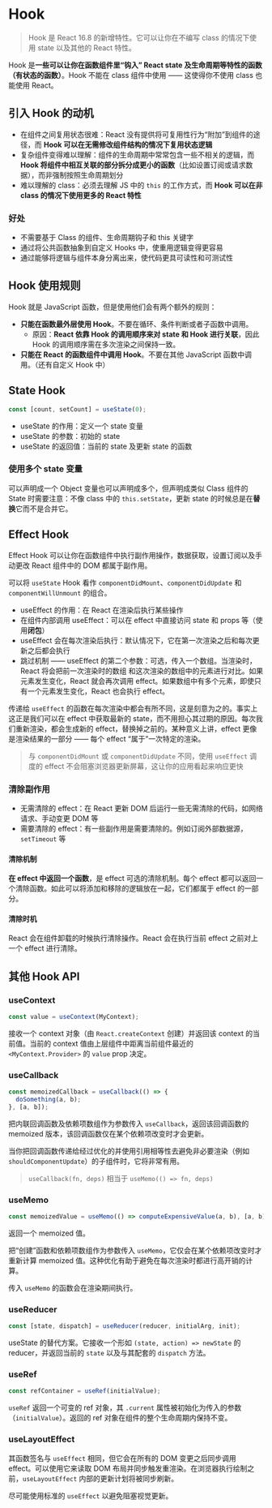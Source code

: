 # Hook

> Hook 是 React 16.8 的新增特性。它可以让你在不编写 class 的情况下使用 state 以及其他的 React 特性。

Hook 是**一些可以让你在函数组件里“钩入” React state 及生命周期等特性的函数（有状态的函数）**。Hook 不能在 class 组件中使用 —— 这使得你不使用 class 也能使用 React。

## 引入 Hook 的动机

- 在组件之间复用状态很难：React 没有提供将可复用性行为“附加”到组件的途径，而 **Hook 可以在无需修改组件结构的情况下复用状态逻辑**
- 复杂组件变得难以理解：组件的生命周期中常常包含一些不相关的逻辑，而 **Hook 将组件中相互关联的部分拆分成更小的函数**（比如设置订阅或请求数据），而非强制按照生命周期划分
- 难以理解的 class：必须去理解 JS 中的 `this` 的工作方式，而 **Hook 可以在非 class 的情况下使用更多的 React 特性**

### 好处

- 不需要基于 Class 的组件、生命周期钩子和 this 关键字
- 通过将公共函数抽象到自定义 Hooks 中，使重用逻辑变得更容易
- 通过能够将逻辑与组件本身分离出来，使代码更具可读性和可测试性

## Hook 使用规则

Hook 就是 JavaScript 函数，但是使用他们会有两个额外的规则：

- **只能在函数最外层使用 Hook**。不要在循环、条件判断或者子函数中调用。
  - 原因：**React 依靠 Hook 的调用顺序来对 state 和 Hook 进行关联**，因此 Hook 的调用顺序需在多次渲染之间保持一致。
- **只能在 React 的函数组件中调用 Hook**。不要在其他 JavaScript 函数中调用。（还有自定义 Hook 中）

## State Hook

```js
const [count, setCount] = useState(0);
```

- useState 的作用：定义一个 state 变量
- useState 的参数：初始的 state
- useState 的返回值：当前的 state 及更新 state 的函数

### 使用多个 state 变量

可以声明成一个 Object 变量也可以声明成多个，但声明成类似 Class 组件的 State 时需要注意：不像 class 中的 `this.setState`，更新 state 的时候总是在**替换**它而不是合并它。

## Effect Hook

Effect Hook 可以让你在函数组件中执行副作用操作，数据获取，设置订阅以及手动更改 React 组件中的 DOM 都属于副作用。

可以将 `useState` Hook 看作 `componentDidMount`、`componentDidUpdate` 和 `componentWillUnmount` 的组合。

- useEffect 的作用：在 React 在渲染后执行某些操作
- 在组件内部调用 useEffect：可以在 effect 中直接访问 state 和 props 等（使用**闭包**）
- useEffect 会在每次渲染后执行：默认情况下，它在第一次渲染之后和每次更新之后都会执行
- 跳过机制 —— useEffect 的第二个参数：可选，传入一个数组。当渲染时，React 将会把前一次渲染时的数组 和这次渲染的数组中的元素进行对比。如果元素发生变化，React 就会再次调用 effect。如果数组中有多个元素，即使只有一个元素发生变化，React 也会执行 effect。

传递给 `useEffect` 的函数在每次渲染中都会有所不同，这是刻意为之的。事实上这正是我们可以在 effect 中获取最新的 state，而不用担心其过期的原因。每次我们重新渲染，都会生成新的 effect，替换掉之前的。某种意义上讲，effect 更像是渲染结果的一部分 —— 每个 effect “属于”一次特定的渲染。

> 与 `componentDidMount` 或 `componentDidUpdate` 不同，使用 `useEffect` 调度的 effect 不会阻塞浏览器更新屏幕，这让你的应用看起来响应更快

### 清除副作用

- 无需清除的 effect：在 React 更新 DOM 后运行一些无需清除的代码，如网络请求、手动变更 DOM 等
- 需要清除的 effect：有一些副作用是需要清除的。例如订阅外部数据源，`setTimeout` 等

#### 清除机制

**在 effect 中返回一个函数**，是 effect 可选的清除机制。每个 effect 都可以返回一个清除函数。如此可以将添加和移除的逻辑放在一起，它们都属于 effect 的一部分。

#### 清除时机

React 会在组件卸载的时候执行清除操作。React 会在执行当前 effect 之前对上一个 effect 进行清除。

## 其他 Hook API

### useContext

```js
const value = useContext(MyContext);
```

接收一个 context 对象（由 `React.createContext` 创建）并返回该 context 的当前值。当前的 context 值由上层组件中距离当前组件最近的 `<MyContext.Provider>` 的 `value` prop 决定。

### useCallback

```js
const memoizedCallback = useCallback(() => {
  doSomething(a, b);
}, [a, b]);
```

把内联回调函数及依赖项数组作为参数传入 `useCallback`，返回该回调函数的 memoized 版本，该回调函数仅在某个依赖项改变时才会更新。

当你把回调函数传递给经过优化的并使用引用相等性去避免非必要渲染（例如 `shouldComponentUpdate`）的子组件时，它将非常有用。

> `useCallback(fn, deps)` 相当于 `useMemo(() => fn, deps)`

### useMemo

```js
const memoizedValue = useMemo(() => computeExpensiveValue(a, b), [a, b]);
```

返回一个 memoized 值。

把“创建”函数和依赖项数组作为参数传入 `useMemo`，它仅会在某个依赖项改变时才重新计算 memoized 值。这种优化有助于避免在每次渲染时都进行高开销的计算。

传入 `useMemo` 的函数会在渲染期间执行。

### useReducer

```js
const [state, dispatch] = useReducer(reducer, initialArg, init);
```

useState 的替代方案。它接收一个形如 `(state, action) => newState` 的 reducer，并返回当前的 `state` 以及与其配套的 `dispatch` 方法。

### useRef

```js
const refContainer = useRef(initialValue);
```

`useRef` 返回一个可变的 ref 对象，其 `.current` 属性被初始化为传入的参数（`initialValue`）。返回的 ref 对象在组件的整个生命周期内保持不变。

### useLayoutEffect

其函数签名与 `useEffect` 相同，但它会在所有的 DOM 变更之后同步调用 effect。可以使用它来读取 DOM 布局并同步触发重渲染。在浏览器执行绘制之前，`useLayoutEffect` 内部的更新计划将被同步刷新。

尽可能使用标准的 `useEffect` 以避免阻塞视觉更新。
